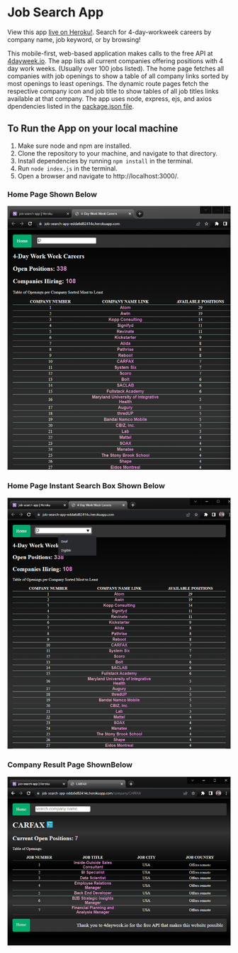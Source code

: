 # Job Search App
View this app [live on Heroku!](https://job-search-app-edda6d82414c.herokuapp.com/).
Search for 4-day-workweek careers by company name, job keyword, or by browsing!

This mobile-first, web-based application makes calls to the free API at [4dayweek.io](https://4dayweek.io/).
The app lists all current companies offering positions with 4 day work weeks. (Usually over 100 jobs listed).
The home page fetches all companies with job openings to show a table of all company links sorted by most openings to least openings.
The dynamic route pages fetch the respective company icon and job title to show tables of all job titles links available at that company.
The app uses node, express, ejs, and axios dpendencies listed in the [package.json file](https://github.com/RamonJOrtega/jobSearchApp/blob/main/package.json).


## To Run the App on your local machine
1. Make sure node and npm are installed.
2. Clone the repository to your machine, and navigate to that directory.
3. Install dependencies by running `npm install` in the terminal.
4. Run `node index.js` in the terminal.
5. Open a browser and navigate to http://localhost:3000/.


### Home Page Shown Below
![alt text](https://github.com/RamonJOrtega/jobSearchApp/blob/main/public/img/appHome1.png)


### Home Page Instant Search Box Shown Below
![alt text](https://github.com/RamonJOrtega/jobSearchApp/blob/main/public/img/appHome.png)


### Company Result Page ShownBelow
![alt text](https://github.com/RamonJOrtega/jobSearchApp/blob/main/public/img/appHome3.png)
